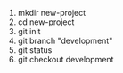 1. mkdir new-project
2. cd new-project
3. git init
4. git branch "development"
5. git status
6. git checkout development
